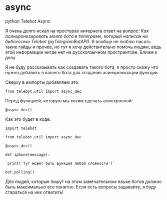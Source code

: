 # async
python Telebot Async

Я очень долго искал на просторах интернета ответ на вопрос: *Как асинхронизировать моего бота в телеграме, который написан на библеотеке Telebot (pyTelegramBotAPI)*. Я вообще не люблю писать такие гайды и прочее, но тут я хочу действительно помочь людям, ведь этой информации нигде нет на русскоязычном пространтсве. Ближе к делу.

Я не буду рассказывать как создавать такого бота, я просто скажу что нужно добавить в вашего бота для создания асинхронизации функции.

Сверху в импорты добавляем это:

`from telebot.util import async_dec`

Перед функцией, которую мы хотим сделать асинхронной:

`@async_dec()`

Как это будет в коде:

`import telebot`

`from telebot.util import async_dec`

`@async_dec()`

`def iphone(message):`

    `print('Тут может быть функция любой сложности')`
    
    
`bot.polling()`

Для людей, которые пишут на этом замечательном языке ботов должно быть максимально все понятно. Если есть вопросы задавайте, я буду стараться на них ответить!
